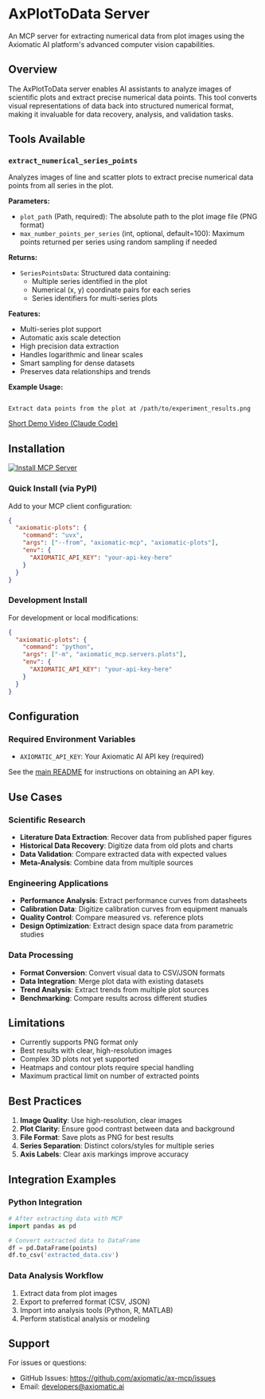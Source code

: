 # AxPlotToData Server

An MCP server for extracting numerical data from plot images using the Axiomatic AI platform's advanced computer vision capabilities.

## Overview

The AxPlotToData server enables AI assistants to analyze images of scientific plots and extract precise numerical data points. This tool converts visual representations of data back into structured numerical format, making it invaluable for data recovery, analysis, and validation tasks.

## Tools Available

### `extract_numerical_series_points`

Analyzes images of line and scatter plots to extract precise numerical data points from all series in the plot.

**Parameters:**

- `plot_path` (Path, required): The absolute path to the plot image file (PNG format)
- `max_number_points_per_series` (int, optional, default=100): Maximum points returned per series using random sampling if needed

**Returns:**

- `SeriesPointsData`: Structured data containing:
  - Multiple series identified in the plot
  - Numerical (x, y) coordinate pairs for each series
  - Series identifiers for multi-series plots

**Features:**

- Multi-series plot support
- Automatic axis scale detection
- High precision data extraction
- Handles logarithmic and linear scales
- Smart sampling for dense datasets
- Preserves data relationships and trends

**Example Usage:**

```

Extract data points from the plot at /path/to/experiment_results.png

```

[Short Demo Video (Claude Code)](https://youtu.be/6PFVK_couxs)

## Installation

[![Install MCP Server](https://cursor.com/deeplink/mcp-install-dark.svg)](https://cursor.com/en/install-mcp?name=axiomatic-plots&config=eyJjb21tYW5kIjoidXZ4IC0tZnJvbSBheGlvbWF0aWMtbWNwIGF4aW9tYXRpYy1wbG90cyIsImVudiI6eyJBWElPTUFUSUNfQVBJX0tFWSI6InlvdXItYXBpLWtleS1oZXJlIn19)

### Quick Install (via PyPI)

Add to your MCP client configuration:

```json
{
  "axiomatic-plots": {
    "command": "uvx",
    "args": ["--from", "axiomatic-mcp", "axiomatic-plots"],
    "env": {
      "AXIOMATIC_API_KEY": "your-api-key-here"
    }
  }
}
```

### Development Install

For development or local modifications:

```json
{
  "axiomatic-plots": {
    "command": "python",
    "args": ["-m", "axiomatic_mcp.servers.plots"],
    "env": {
      "AXIOMATIC_API_KEY": "your-api-key-here"
    }
  }
}
```

## Configuration

### Required Environment Variables

- `AXIOMATIC_API_KEY`: Your Axiomatic AI API key (required)

See the [main README](../../../README.md#getting-an-api-key) for instructions on obtaining an API key.

## Use Cases

### Scientific Research

- **Literature Data Extraction**: Recover data from published paper figures
- **Historical Data Recovery**: Digitize data from old plots and charts
- **Data Validation**: Compare extracted data with expected values
- **Meta-Analysis**: Combine data from multiple sources

### Engineering Applications

- **Performance Analysis**: Extract performance curves from datasheets
- **Calibration Data**: Digitize calibration curves from equipment manuals
- **Quality Control**: Compare measured vs. reference plots
- **Design Optimization**: Extract design space data from parametric studies

### Data Processing

- **Format Conversion**: Convert visual data to CSV/JSON formats
- **Data Integration**: Merge plot data with existing datasets
- **Trend Analysis**: Extract trends from multiple plot sources
- **Benchmarking**: Compare results across different studies

## Limitations

- Currently supports PNG format only
- Best results with clear, high-resolution images
- Complex 3D plots not yet supported
- Heatmaps and contour plots require special handling
- Maximum practical limit on number of extracted points

## Best Practices

1. **Image Quality**: Use high-resolution, clear images
2. **Plot Clarity**: Ensure good contrast between data and background
3. **File Format**: Save plots as PNG for best results
4. **Series Separation**: Distinct colors/styles for multiple series
5. **Axis Labels**: Clear axis markings improve accuracy

## Integration Examples

### Python Integration

```python
# After extracting data with MCP
import pandas as pd

# Convert extracted data to DataFrame
df = pd.DataFrame(points)
df.to_csv('extracted_data.csv')
```

### Data Analysis Workflow

1. Extract data from plot images
2. Export to preferred format (CSV, JSON)
3. Import into analysis tools (Python, R, MATLAB)
4. Perform statistical analysis or modeling

## Support

For issues or questions:

- GitHub Issues: https://github.com/axiomatic/ax-mcp/issues
- Email: developers@axiomatic.ai
